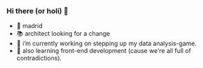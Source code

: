 ### Hi there (or holi) 👋

<!--
**annassanchez/annassanchez** is a ✨ _special_ ✨ repository because its `README.md` (this file) appears on your GitHub profile.

Here are some ideas to get you started:-->

- 📍 madrid
- 📚 architect looking for a change
- 🔭 i’m currently working on stepping up my data analysis-game.
- 🌱 also learning front-end development (cause we're all full of contradictions).
